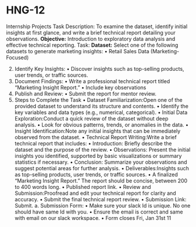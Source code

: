 # HNG-12
Internship Projects
Task Description:
To examine the dataset, identify initial insights at first glance, and write a brief technical report detailing your observations.
**Objective:**
Introduction to exploratory data analysis and effective technical reporting.
Task:
 **Dataset:**
Select one of the following datasets to generate marketing insights:
•	Retail Sales Data (Marketing-Focused)

2.	Identify Key Insights:
•	Discover insights such as top-selling products, user trends, or traffic sources.
1.	Document Findings:
•	Write a professional technical report titled “Marketing Insight Report.”
•	Include key observations
1.	Publish and Review:
•	Submit the report for mentor review.
1.	Steps to Complete the Task
•	Dataset Familiarization:Open one of the provided dataset to understand its structure and contents.
•	Identify the key variables and data types (e.g., numerical, categorical).
•	Initial Data Exploration:Conduct a quick review of the dataset without deep analysis.
•	Look for obvious patterns, trends, or anomalies in the data.
•	Insight Identification:Note any initial insights that can be immediately observed from the dataset.
•	Technical Report Writing:Write a brief technical report that includes:
•	Introduction: Briefly describe the dataset and the purpose of the review.
•	Observations: Present the initial insights you identified, supported by basic visualizations or summary statistics if necessary.
•	Conclusion: Summarize your observations and suggest potential areas for further analysis.
•	Deliverables:Insights such as top-selling products, user trends, or traffic sources.
•	A finalized “Marketing Insight Report.” The report should be concise, between 200 to 400 words long.
•	Published report link.
•	Review and Submission:Proofread and edit your technical report for clarity and accuracy.
•	Submit the final technical report review.
•	Submission Link: Submit.
a.	Submission Form:
•	Make sure your slack Id is unique. No one should have same Id with you.
•	Ensure the email is correct and same with email on our slack workspace.
•	Form closes Fri, Jan 31st 11
